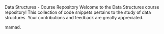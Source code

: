 Data Structures - Course Repository
Welcome to the Data Structures course repository! This collection of code snippets pertains to the study of data structures. Your contributions and feedback are greatly appreciated.

mamad.
